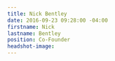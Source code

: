 ```yaml
---
title: Nick Bentley
date: 2016-09-23 09:28:00 -04:00
firstname: Nick
lastname: Bentley
position: Co-Founder
headshot-image: 
---
```


